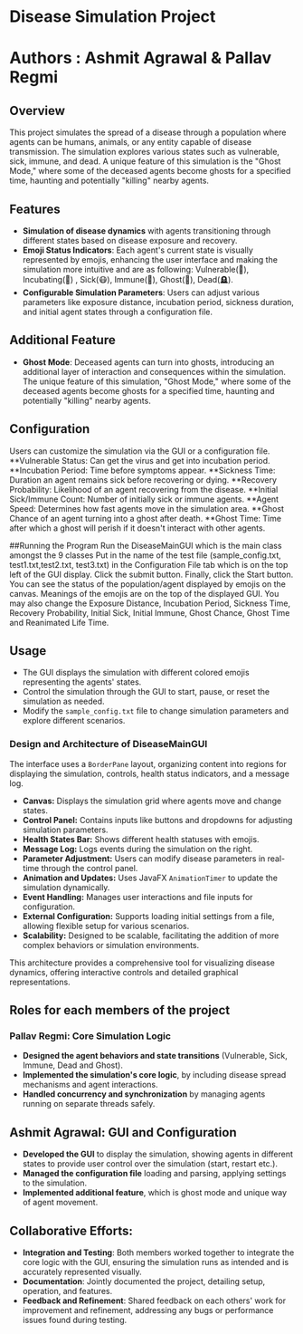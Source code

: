 
# Disease Simulation Project
# Authors : Ashmit Agrawal & Pallav Regmi


## Overview
This project simulates the spread of a disease through a population where agents can be humans, animals, or any entity capable of disease transmission. The simulation explores various states such as vulnerable, sick, immune, and dead. A unique feature of this simulation is the "Ghost Mode," where some of the deceased agents become ghosts for a specified time, haunting and potentially "killing" nearby agents.


## Features
- **Simulation of disease dynamics** with agents transitioning through different states based on disease exposure and recovery.
- **Emoji Status Indicators**: Each agent's current state is visually represented by emojis, enhancing the user interface and making the simulation more intuitive and are as following:
Vulnerable(👤), Incubating(🦠) , Sick(😷), Immune(🍏), Ghost(👻), Dead(🪦).
- **Configurable Simulation Parameters**: Users can adjust various parameters like exposure distance, incubation period, sickness duration, and initial agent states through a configuration file.

## Additional Feature
- **Ghost Mode**: Deceased agents can turn into ghosts, introducing an additional layer of interaction and consequences within the simulation. The unique feature of this simulation, "Ghost Mode," where some of the deceased agents become ghosts for a specified time, haunting and potentially "killing" nearby agents.

## Configuration
Users can customize the simulation via the GUI or a configuration file.
**Vulnerable Status: Can get the virus and get into incubation period.
**Incubation Period: Time before symptoms appear.
**Sickness Time: Duration an agent remains sick before recovering or dying.
**Recovery Probability: Likelihood of an agent recovering from the disease.
**Initial Sick/Immune Count: Number of initially sick or immune agents.
**Agent Speed: Determines how fast agents move in the simulation area.
**Ghost Chance of an agent turning into a ghost after death.
**Ghost Time: Time after which a ghost will perish if it doesn't interact with other agents.


##Running the Program
Run the DiseaseMainGUI which is the main class amongst the 9 classes
Put in the name of the test file (sample_config.txt, test1.txt,test2.txt, test3.txt) in the Configuration File tab which is on the top left of the GUI display.
Click the submit button.
Finally, click the Start button.
You can see the status of the population/agent displayed by emojis on the canvas. Meanings of the emojis are on the top of the displayed GUI.
You may also change the Exposure Distance, Incubation Period, Sickness Time, Recovery Probability, Initial Sick, Initial Immune, Ghost Chance, Ghost Time and Reanimated Life Time. 


## Usage
- The GUI displays the simulation with different colored emojis representing the agents' states.
- Control the simulation through the GUI to start, pause, or reset the simulation as needed.
- Modify the `sample_config.txt` file to change simulation parameters and explore different scenarios.


### Design and Architecture of DiseaseMainGUI

The interface uses a `BorderPane` layout, organizing content into regions for displaying the simulation, controls, health status indicators, and a message log.

- **Canvas:** Displays the simulation grid where agents move and change states.
- **Control Panel:** Contains inputs like buttons and dropdowns for adjusting simulation parameters.
- **Health States Bar:** Shows different health statuses with emojis.
- **Message Log:** Logs events during the simulation on the right.
- **Parameter Adjustment:** Users can modify disease parameters in real-time through the control panel.
- **Animation and Updates:** Uses JavaFX `AnimationTimer` to update the simulation dynamically.
- **Event Handling:** Manages user interactions and file inputs for configuration.
- **External Configuration:** Supports loading initial settings from a file, allowing flexible setup for various scenarios.
- **Scalability:** Designed to be scalable, facilitating the addition of more complex behaviors or simulation environments.

This architecture provides a comprehensive tool for visualizing disease dynamics, offering interactive controls and detailed graphical representations.



## **Roles for each members of the project**

### Pallav Regmi: Core Simulation Logic
- **Designed the agent behaviors and state transitions** (Vulnerable, Sick, Immune, Dead and Ghost).
- **Implemented the simulation's core logic**, by including disease spread mechanisms and agent interactions.
- **Handled concurrency and synchronization** by managing agents running on separate threads safely.

## Ashmit Agrawal: GUI and Configuration
- **Developed the GUI** to display the simulation, showing agents in different states to provide user control over the simulation (start, restart etc.).
- **Managed the configuration file** loading and parsing, applying settings to the simulation.
- **Implemented additional feature**, which is ghost mode and unique way of agent movement.

## Collaborative Efforts:
- **Integration and Testing**: Both members worked together to integrate the core logic with the GUI, ensuring the simulation runs as intended and is accurately represented visually.
- **Documentation**: Jointly documented the project, detailing setup, operation, and features.
- **Feedback and Refinement**: Shared feedback on each others' work for improvement and refinement, addressing any bugs or performance issues found during testing.


